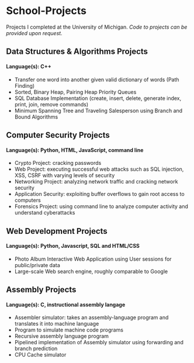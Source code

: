 # School-Projects
Projects I completed at the University of Michigan. *Code to projects can be provided upon request.*

## Data Structures & Algorithms Projects
#### Language(s): C++

* Transfer one word into another given valid dictionary of words (Path Finding)
* Sorted, Binary Heap, Pairing Heap Priority Queues
* SQL Database Implementation (create, insert, delete, generate index, print, join, remove commands)
* Minimum Spanning Tree and Traveling Salesperson using Branch and Bound Algorithms

## Computer Security Projects
#### Language(s): Python, HTML, JavaScript, command line

* Crypto Project: cracking passwords
* Web Project: executing successful web attacks such as SQL injection, XSS, CSRF with varying levels of security
* Networking Project: analyzing network traffic and cracking network security
* Application Security: exploiting buffer overflows to gain root access to computers
* Forensics Project: using command line to analyze computer activity and understand cyberattacks

## Web Development Projects
#### Language(s): Python, Javascript, SQL and HTML/CSS

* Photo Album Interactive Web Application using User sessions for public/private data
* Large-scale Web search engine, roughly comparable to Google

## Assembly Projects
#### Language(s): C, instructional assembly langage

* Assembler simulator: takes an assembly-language program and translates it into machine language
* Program to simulate machine code programs
* Recursive assembly language program
* Pipelined implementation of Assembly simulator using forwarding and branch prediction
* CPU Cache simulator
